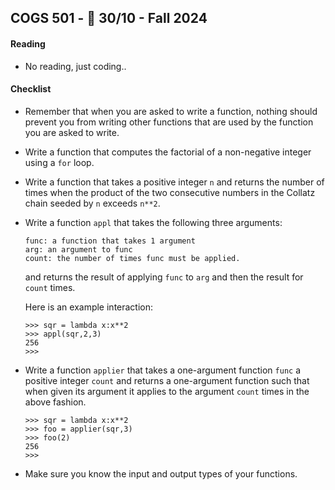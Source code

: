 COGS 501 - :calendar: 30/10 - Fall 2024
-----------------------------------------------

#### Reading
* No reading, just coding..

#### Checklist 

* Remember that when you are asked to write a function, nothing should prevent
    you from writing other functions that are used by the function you are asked to
    write.
* Write a function that computes the factorial of a non-negative integer using a
    `for` loop.
* Write a function that takes a positive integer `n` and returns the number of
    times when the product of the two consecutive numbers in the Collatz chain
    seeded by `n` exceeds `n**2`.
* Write a function `appl` that takes the following three arguments:
    ```
    func: a function that takes 1 argument
    arg: an argument to func
    count: the number of times func must be applied.
    ```
    and returns the result of applying `func` to `arg` and then the result for
    `count` times.

    Here is an example interaction:
    ```
    >>> sqr = lambda x:x**2
    >>> appl(sqr,2,3)
    256
    >>>
    ```
* Write a function `applier` that takes a one-argument function `func` a
    positive integer `count` and returns a one-argument function such that when
    given its argument it applies to the argument `count` times in the above
    fashion.
    ```
    >>> sqr = lambda x:x**2
    >>> foo = applier(sqr,3)
    >>> foo(2)
    256
    >>>
    ```
* Make sure you know the input and output types of your functions.
